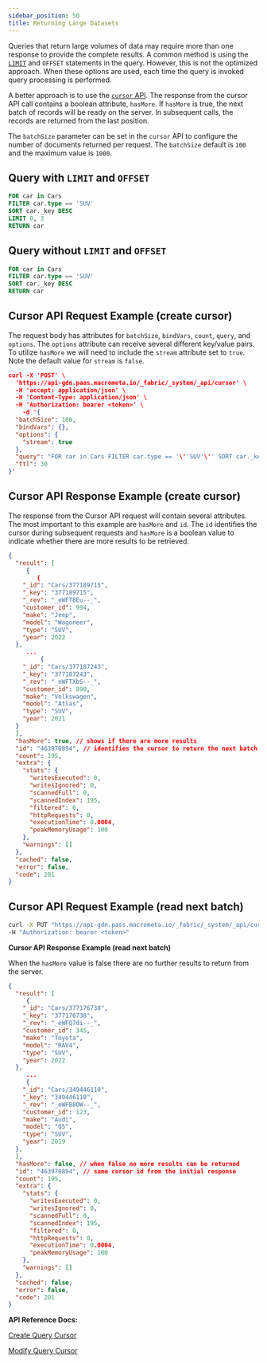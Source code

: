 ```yaml
---
sidebar_position: 50
title: Returning Large Datasets
---
```


Queries that return large volumes of data may require more than one response to provide the complete results. A common method is using the [`LIMIT`](/docs/queries/c8ql/operations/limit) and `OFFSET` statements in the query. However, this is not the optimized approach. When these options are used, each time the query is invoked query processing is performed. 

A better approach is to use the [`cursor` API](/docs/api#/operations/createQueryCursor).  The response from the cursor API call contains a boolean attribute, `hasMore`. If `hasMore` is true, the next batch of records will be ready on the server. In subsequent calls, the records are returned from the last position. 

The `batchSize` parameter can be set in the `cursor` API to configure the number of documents returned per request. The `batchSize` default is `100` and the maximum value is `1000`. 

## Query with `LIMIT` and `OFFSET`

```sql
FOR car in Cars
FILTER car.type == 'SUV'
SORT car._key DESC
LIMIT 0, 3
RETURN car
```

## Query without `LIMIT` and `OFFSET`

```sql
FOR car in Cars
FILTER car.type == 'SUV'
SORT car._key DESC
RETURN car
```

## Cursor API Request Example (create cursor)

The request body has attributes for `batchSize`, `bindVars`, `count`,  `query`, and `options`. The `options` attribute can receive several different key/value pairs. To utilize `hasMore` we will need to include the `stream` attribute set to `true`. Note the default value for `stream` is `false`.

```json
curl -X 'POST' \
  'https://api-gdn.paas.macrometa.io/_fabric/_system/_api/cursor' \
  -H 'accept: application/json' \
  -H 'Content-Type: application/json' \
  -H 'Authorization: bearer <token>' \
	-d '{
  "batchSize": 100,
  "bindVars": {},
  "options": {
    "stream": true
  },
  "query": "FOR car in Cars FILTER car.type == '\''SUV'\'' SORT car._key DESC RETURN car",
  "ttl": 30
}'
```

## Cursor API Response Example (create cursor)

The response from the Cursor API request will contain several attributes. The most important to this example are `hasMore` and `id`. The `id` identifies the cursor during subsequent requests and `hasMore` is a boolean value to indicate whether there are more results to be retrieved.

```json
{
  "result": [
     {
        {
    "_id": "Cars/377189715",
    "_key": "377189715",
    "_rev": "_eWFT8Eu--_",
    "customer_id": 994,
    "make": "Jeep",
    "model": "Wagoneer",
    "type": "SUV",
    "year": 2022
  },
     ...
	     {
    "_id": "Cars/377187243",
    "_key": "377187243",
    "_rev": "_eWFTXbS--_",
    "customer_id": 890,
    "make": "Volkswagen",
    "model": "Atlas",
    "type": "SUV",
    "year": 2021
  }
  ],
  "hasMore": true, // shows if there are more results
  "id": "463970894", // identifies the cursor to return the next batch
  "count": 195,
  "extra": {
    "stats": {
      "writesExecuted": 0,
      "writesIgnored": 0,
      "scannedFull": 0,
      "scannedIndex": 195,
      "filtered": 0,
      "httpRequests": 0,
      "executionTime": 0.0004,
      "peakMemoryUsage": 100
    },
    "warnings": []
  },
  "cached": false,
  "error": false,
  "code": 201
}
```

## Cursor API Request Example (read next batch)

```bash
curl -X PUT "https://api-gdn.pass.macrometa.io/_fabric/_system/_api/cursor/463970894"                                                     \
-H "Authorization: bearer <token>"
```

**Cursor API Response Example (read next batch)**

When the `hasMore` value is false there are no further results to return from the server.

```json
{
  "result": [
     {
    "_id": "Cars/377176738",
    "_key": "377176738",
    "_rev": "_eWFQ7di--_",
    "customer_id": 345,
    "make": "Toyota",
    "model": "RAV4",
    "type": "SUV",
    "year": 2022
  },
     ...
     {
    "_id": "Cars/349446110",
    "_key": "349446110",
    "_rev": "_eWFB8OW--_",
    "customer_id": 123,
    "make": "Audi",
    "model": "Q5",
    "type": "SUV",
    "year": 2019
  },
  ],
  "hasMore": false, // when false no more results can be returned
  "id": "463970894", // same cursor id from the initial response
  "count": 195,
  "extra": {
    "stats": {
      "writesExecuted": 0,
      "writesIgnored": 0,
      "scannedFull": 0,
      "scannedIndex": 195,
      "filtered": 0,
      "httpRequests": 0,
      "executionTime": 0.0004,
      "peakMemoryUsage": 100
    },
    "warnings": []
  },
  "cached": false,
  "error": false,
  "code": 201
}
```

**API Reference Docs:**

[Create Query Cursor](https://macrometa.com/docs/api#/operations/createQueryCursor)

[Modify Query Cursor](https://macrometa.com/docs/api#/operations/modifyQueryCursor)